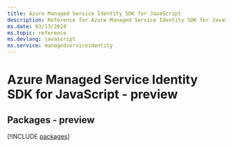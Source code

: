 ```yaml
---
title: Azure Managed Service Identity SDK for JavaScript
description: Reference for Azure Managed Service Identity SDK for JavaScript
ms.date: 03/13/2024
ms.topic: reference
ms.devlang: javascript
ms.service: managedserviceidentity
---
```

# Azure Managed Service Identity SDK for JavaScript - preview
## Packages - preview
[!INCLUDE [packages](managed-service-identity-index.md)]